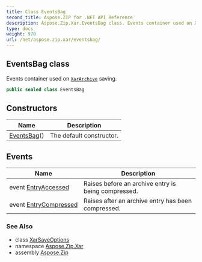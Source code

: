 ```yaml
---
title: Class EventsBag
second_title: Aspose.ZIP for .NET API Reference
description: Aspose.Zip.Xar.EventsBag class. Events container used on XarArchive saving
type: docs
weight: 970
url: /net/aspose.zip.xar/eventsbag/
---
```

## EventsBag class

Events container used on [`XarArchive`](../xararchive/) saving.

```csharp
public sealed class EventsBag
```

## Constructors

| Name | Description |
| --- | --- |
| [EventsBag](eventsbag/)() | The default constructor. |

## Events

| Name | Description |
| --- | --- |
| event [EntryAccessed](../../aspose.zip.xar/eventsbag/entryaccessed/) | Raises before an archive entry is being compressed. |
| event [EntryCompressed](../../aspose.zip.xar/eventsbag/entrycompressed/) | Raises after an archive entry has been compressed. |

### See Also

* class [XarSaveOptions](../xarsaveoptions/)
* namespace [Aspose.Zip.Xar](../../aspose.zip.xar/)
* assembly [Aspose.Zip](../../)


